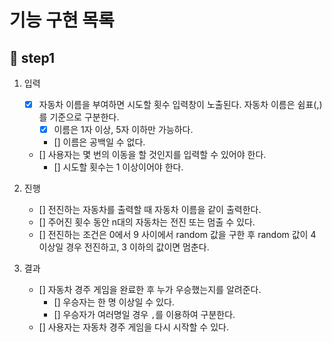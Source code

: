# 기능 구현 목록

## 🎯 step1

1. 입력

   - [x] 자동차 이름을 부여하면 시도할 횟수 입력창이 노출된다. 자동차 이름은 쉼표(,)를 기준으로 구분한다.
     - [x] 이름은 1자 이상, 5자 이하만 가능하다.
     - [] 이름은 공백일 수 없다.
   - [] 사용자는 몇 번의 이동을 할 것인지를 입력할 수 있어야 한다.
     - [] 시도할 횟수는 1 이상이어야 한다.

2. 진행

   - [] 전진하는 자동차를 출력할 때 자동차 이름을 같이 출력한다.
   - [] 주어진 횟수 동안 n대의 자동차는 전진 또는 멈출 수 있다.
   - [] 전진하는 조건은 0에서 9 사이에서 random 값을 구한 후 random 값이 4 이상일 경우 전진하고, 3 이하의 값이면 멈춘다.

3. 결과

   - [] 자동차 경주 게임을 완료한 후 누가 우승했는지를 알려준다.
     - [] 우승자는 한 명 이상일 수 있다.
     - [] 우승자가 여러명일 경우 `,`를 이용하여 구분한다.
   - [] 사용자는 자동차 경주 게임을 다시 시작할 수 있다.
